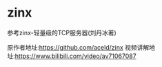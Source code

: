 # zinx
参考zinx-轻量级的TCP服务器(刘丹冰著)

原作者地址:https://github.com/aceld/zinx
视频讲解地址:https://www.bilibili.com/video/av71067087
